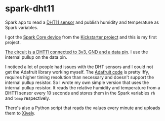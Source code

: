 spark-dht11
===========

Spark app to read a [DHT11
sensor](http://www.adafruit.com/products/386) and publish humidity and
temperature as Spark variables.

I got the [Spark Core device](https://www.spark.io/) from the
[Kickstarter project](https://www.kickstarter.com/projects/sparkdevices/spark-core-wi-fi-for-everything-arduino-compatible)
and this is my first project.

[The circuit is a DHT11 connected to 3v3, GND and a data
pin](https://raw.github.com/rigtorp/spark-dht11/master/hardware.jpg). I
use the internal pullup on the data pin.

I noticed a lot of people had issues with the DHT sensors and I could
not get the Adafruit library working myself. The [Adafruit
code](https://github.com/adafruit/DHT-sensor-library) is pretty iffy,
requires higher timing resolution than necessary and doesn't support
the internal pullup resistor. So I wrote my own simple version that
uses the internal pullup resistor. It reads the relative humidity and
temperature from a DHT11 sensor every 10 seconds and stores them in
the Spark variables `rh` and `temp` respectively.

There's also a Python script that reads the values every minute and
uploads them to [Xively](https://xively.com/).



